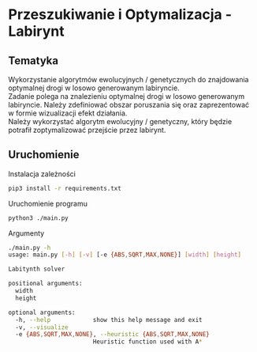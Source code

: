 # Przeszukiwanie i Optymalizacja - Labirynt

## Tematyka

Wykorzystanie algorytmów ewolucyjnych / genetycznych do znajdowania optymalnej drogi w losowo generowanym labiryncie.  
Zadanie polega na znalezieniu optymalnej drogi w losowo generowanym labiryncie. Należy zdefiniować obszar poruszania się oraz zaprezentować w formie wizualizacji efekt działania.  
Należy wykorzystać algorytm ewolucyjny / genetyczny, który będzie potrafił zoptymalizować przejście przez labirynt.

## Uruchomienie

Instalacja zależności

```bash
pip3 install -r requirements.txt
```

Uruchomienie programu

```bash
python3 ./main.py
```

Argumenty

```bash
./main.py -h
usage: main.py [-h] [-v] [-e {ABS,SQRT,MAX,NONE}] [width] [height]

Labitynth solver

positional arguments:
  width
  height

optional arguments:
  -h, --help            show this help message and exit
  -v, --visualize
  -e {ABS,SQRT,MAX,NONE}, --heuristic {ABS,SQRT,MAX,NONE}
                        Heuristic function used with A*
```
